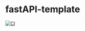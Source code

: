 # fastAPI-template

[![CI](https://github.com/crakernano/fastAPI-template/actions/workflows/main.yml/badge.svg)](https://github.com/crakernano/fastAPI-template/actions/workflows/main.yml)
